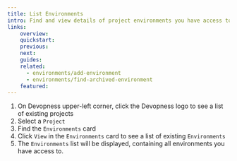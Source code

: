 ```yaml
---
title: List Environments
intro: Find and view details of project environments you have access to.
links:
    overview:
    quickstart:
    previous:
    next:
    guides:
    related:
      - environments/add-environment
      - environments/find-archived-environment
    featured:
---
```


1. On Devopness upper-left corner, click the Devopness logo to see a list of existing projects
1. Select a `Project`
1. Find the `Environments` card
1. Click `View` in the `Environments` card to see a list of existing `Environments`
1. The `Environments` list will be displayed, containing all environments you have access to.
